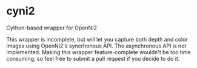 cyni2
=====

Cython-based wrapper for OpenNI2

This wrapper is incomplete, but will let you capture both depth and color images using OpenNI2's syncrhonous API. The asynchronous API is not implemented. Making this wrapper feature-complete wouldn't be too time consuming, so feel free to submit a pull request if you decide to do it.
